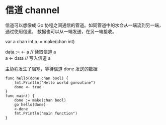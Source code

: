 信道 channel
===========

信道可以想像成 Go 协程之间通信的管道。如同管道中的水会从一端流到另一端，通过使用信道，
数据也可以从一端发送，在另一端接收。

var a chan int
a := make(chan int)

data := <- a // 读取信道 a  
a <- data // 写入信道 a

主协程发生了阻塞，等待信道 done 发送的数据

    func hello(done chan bool) {  
        fmt.Println("Hello world goroutine")
        done <- true
    }
    func main() {  
        done := make(chan bool)
        go hello(done)
        <-done
        fmt.Println("main function")
    }